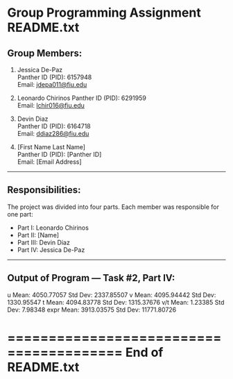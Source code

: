 Group Programming Assignment
README.txt
===============================

Group Members:
--------------

1. Jessica De-Paz  
   Panther ID (PID): 6157948  
   Email: jdepa011@fiu.edu  

2. Leonardo Chirinos 
   Panther ID (PID): 6291959  
   Email: lchir016@fiu.edu  

3. Devin Diaz  
   Panther ID (PID): 6164718  
   Email: ddiaz286@fiu.edu  

4. [First Name Last Name]  
   Panther ID (PID): [Panther ID]  
   Email: [Email Address]  

-------------------------
Responsibilities:
-------------------------

The project was divided into four parts. Each member was responsible for one part:

- Part I: Leonardo Chirinos
- Part II: [Name]  
- Part III: Devin Diaz  
- Part IV: Jessica De-Paz  

----------------------------------------
Output of Program — Task #2, Part IV:
----------------------------------------

u	Mean: 4050.77057	Std Dev: 2337.85507
v	Mean: 4095.94442	Std Dev: 1330.95547
t	Mean: 4094.83778	Std Dev: 1315.37676
v/t	Mean: 1.23385	Std Dev: 7.98348
expr	Mean: 3913.03575	Std Dev: 11771.80726

========================================
End of README.txt
========================================
